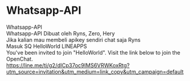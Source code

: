 # Whatsapp-API
Whatsapp-API\
Whatsapp-API Dibuat oleh Ryns, Zero, Hery\
Jika kalian mau membeli apikey sendiri chat saja Ryns\
Masuk SQ HelloWorld LINEAPPS\
You've been invited to join "HelloWorld". Visit the link below to join the OpenChat.\
https://line.me/ti/g2/dICp37oc9IMS6VRWKoxRtg?utm_source=invitation&utm_medium=link_copy&utm_campaign=default
